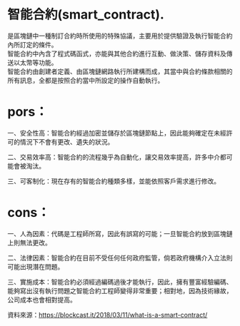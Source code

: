 **智能合約(smart_contract)**. 
=============

是區塊鏈中一種制訂合約時所使用的特殊協議，主要用於提供驗證及執行智能合約內所訂定的條件。  
智能合約中內含了程式碼函式，亦能與其他合約進行互動、做決策、儲存資料及傳送以太幣等功能。  
智能合約由創建者定義、由區塊鏈網路執行所建構而成，其當中與合約條款相關的所有訊息，全都是按照合約當中所設定的操作自動執行。

pors：
=============

一、安全性高：智能合約經過加密並儲存於區塊鏈節點上，因此能夠確定在未經許可的情況下不會有更改、遺失的狀況。  

二、交易效率高：智能合約的流程幾乎為自動化，讓交易效率提高，許多中介都可能會被淘汰。  

三、可客制化：現在存有的智能合約種類多樣，並能依照客戶需求進行修改。

cons：
=============
一、人為因素：代碼是工程師所寫，因此有誤寫的可能；一旦智能合約放到區塊鏈上則無法更改。  

二、法律因素：智能合約在目前不受任何任何政府監管，倘若政府機構介入立法則可能出現潛在問題。  

三、實施成本：智能合約必須經過編碼過後才能執行，因此，擁有豐富經驗編碼、能夠寫出沒有執行問題之智能合約工程師變得非常重要；相對地，因為技術緣故，公司成本也會相對提高。


資料來源：https://blockcast.it/2018/03/11/what-is-a-smart-contract/
